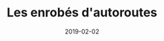 ---
layout: default
date: 2019-02-02
img: 
category: presse
title: "Les enrobés d'autoroutes"
description: "Un revêtement pour limiter les nuisances sonores a été posé sur un tronçon de l'A4. Si l'essai est concluant, le dispositif sera généralisé."
tags: lutte-contre-le-bruit
tag_url: /vivre-avec-autoroute/
doclink: "/doc/presse/enrobé-autoroute.pdf"

---
